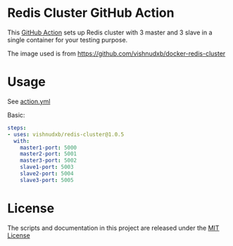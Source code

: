 # Redis Cluster GitHub Action

This [GitHub Action](https://github.com/features/actions) sets up Redis cluster with 3 master and 3 slave in a single container for your testing purpose.

The image used is from https://github.com/vishnudxb/docker-redis-cluster

# Usage

See [action.yml](action.yml)

Basic:
```yaml
steps:
- uses: vishnudxb/redis-cluster@1.0.5
  with:
    master1-port: 5000
    master2-port: 5001
    master3-port: 5002
    slave1-port: 5003
    slave2-port: 5004
    slave3-port: 5005
```

# License

The scripts and documentation in this project are released under the [MIT License](LICENSE)
